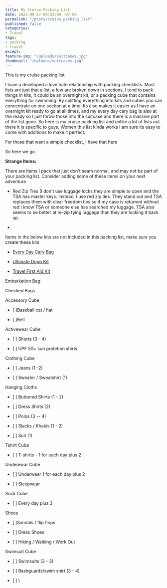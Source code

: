 ```yaml
---
title: My Cruise Packing List
date: 2023-09-17 09:53:00 -07:00
permalink: "/posts/cruise_packing_list"
published: false
categories:
- Travel
tags:
- packing
- travel
except: 
feature-img: "/uploads/suitcases.jpg"
thumbnail: "/uploads/suitcases.jpg"
---
```


This is my cruise packing list

I have a developed a love hate relationship with packing checklists.  Most lists are just that a list, a few are broken down in sections.  I tend to pack things in kits, it could be an overnight kit, or a packing cube that contains everything for swimming.  By splitting everything into kits and cubes you can concentrate on one section at a time.  Its also makes it easier as I have an overnight kit ready to go at all times, and my every day cary bag is also at the ready so I just throw those into the suitcase and there is a massive part of the list gone.  So here is my cruise packing list and unlike a lot of lists out there it is specific to guys.  Women this list kinda works I am sure its easy to come with additions to make it perfect.

For those that want a simple checklist, I have that here

So here we go

**Strange Items:**

There are items I pack that just don't seam normal, and may not be part of your packing list.  Consider adding some of these items on your next adventure

* Red Zip Ties (I don't use luggage locks they are simple to open and the TSA has master keys.  Instead, I use red zip ties.  They stand out and TSA replaces them with clear freedom ties so if my case is returned without red I know TSA or someone else has searched my luggage.  TSA also seems to be better at re-zip tying luggage than they are locking it back up.

* 

Items in the below kits are not included in this packing list, make sure you create these kits

* [Every Day Cary Bag ](https://mikehathaway.com/2023/09/08/cruise-day-bag.html)

* [Ultimate Dopp Kit](https://mikehathaway.com/posts/dopp_kit)

* [Travel First Aid Kit](https://mikehathaway.com/posts/travel_first_aid_kit)

Embarkation Bag

Checked Bags

Accessory Cube

* \[ \]Baseball cat / hat

* \[ \]Belt

Activewear Cube

* \[ \] Shorts (3 - 4)

* \[ \] UPF 50\+ sun protetion shirts

Clothing Cube

* \[ \] Jeans (1 -2)

* \[ \] Sweater / Sweatshirt (1)

Hanging Cloths

* \[ \] Buttoned Shirts (1 - 2)

* \[ \] Dress Shirts (2)

* \[ \] Polos (3 -- 4)

* \[ \] Slacks / Khakis (1 - 2)

* \[ \] Suit (1)

Tshirt Cube

* \[ \] T-shirts - 1 for each day plus 2

Underewar Cube

* \[ \] Underwear 1 for each day plus 2

* \[ \] Sleepwear

Sock Cube

* \[ \] Every day plus 3

Shoes

* \[ \]Sandals / flip flops

* \[ \] Dress Shoes

* \[ \] Hiking / Walking / Work Out

Swimsuit Cube

* \[ \] Swimsuits (2 - 3)

* \[ \] Rashguards/swim shirt (3 - 4)

* \[ \] \
